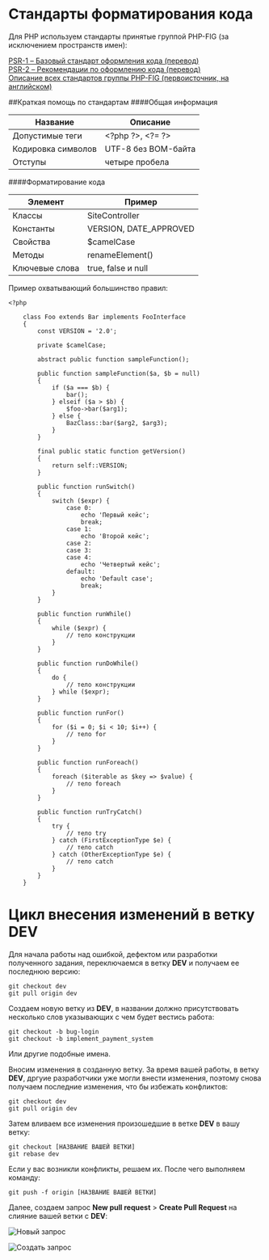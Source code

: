 # Стандарты форматирования кода
Для PHP используем стандарты принятые группой PHP-FIG (за исключением пространств имен):      

[PSR-1 – Базовый стандарт оформления кода (перевод)](https://svyatoslav.biz/misc/psr_translation/#_PSR-1)  
[PSR-2 – Рекомендации по оформлению кода (перевод)](https://svyatoslav.biz/misc/psr_translation/#_PSR-2)   
[Описание всех стандартов группы PHP-FIG (первоисточник, на английском)](http://www.php-fig.org/psr)

##Краткая помощь по стандартам
####Общая информация

Название  | Описание
------------- | -------------
Допустимые теги  | \<?php ?\>, \<?= ?\> 
Кодировка символов  | UTF-8 без BOM-байта
Отступы  | четыре пробела

####Форматирование кода

Элемент  | Пример
------------- | -------------
Классы  | SiteController
Константы  | VERSION, DATE_APPROVED
Свойства  |  $camelCase
Методы  |  renameElement()
Ключевые слова  |  true, false и null
   
 
Пример охватывающий большинство правил:      
```
<?php
    
    class Foo extends Bar implements FooInterface
    {
        const VERSION = '2.0';
    
        private $camelCase;
            
        abstract public function sampleFunction();
        
        public function sampleFunction($a, $b = null)
        {
            if ($a === $b) {
                bar();
            } elseif ($a > $b) {
                $foo->bar($arg1);
            } else {
                BazClass::bar($arg2, $arg3);
            }
        }
     
        final public static function getVersion()
        {
            return self::VERSION;
        }
        
        public function runSwitch()
        {
            switch ($expr) {
                case 0:
                    echo 'Первый кейс';
                    break;
                case 1:
                    echo 'Второй кейс';
                case 2:
                case 3:
                case 4:
                    echo 'Четвертый кейс';
                default:
                    echo 'Default case';
                    break;
            }
        }
        
        public function runWhile()
        {
            while ($expr) {
                // тело конструкции
            }
        }
        
        public function runDoWhile()
        {
            do {
                // тело конструкции
            } while ($expr);
        }
        
        public function runFor()
        {
            for ($i = 0; $i < 10; $i++) {
                // тело for
            }
        }
        
        public function runForeach()
        {
            foreach ($iterable as $key => $value) {
                // тело foreach
            }
        }
        
        public function runTryCatch()
        {
            try {
                // тело try
            } catch (FirstExceptionType $e) {
                // тело catch
            } catch (OtherExceptionType $e) {
                // тело catch
            }
        }
    }
```
# Цикл внесения изменений в ветку DEV
Для начала работы над ошибкой, дефектом или разработки полученного задания, переключаемся в ветку **DEV** и получаем ее последнюю версию:  
```
git checkout dev
git pull origin dev
```
Создаем новую ветку из **DEV**, в названии должно присутствовать несколько слов указывающих с чем будет вестись работа: 
```
git checkout -b bug-login
git checkout -b implement_payment_system
```
Или другие подобные имена.

Вносим изменения в созданную ветку. За время вашей работы, в ветку **DEV**, дргуие разработчики уже могли внести изменения, 
поэтому снова получаем последние изменения, что бы избежать конфликтов:
```
git checkout dev
git pull origin dev
```
Затем вливаем все изменения произошедшие в ветке **DEV** в вашу ветку:
```
git checkout [НАЗВАНИЕ ВАШЕЙ ВЕТКИ]
git rebase dev
```

Если у вас возникли конфликты, решаем их.
После чего выполняем команду:
```
git push -f origin [НАЗВАНИЕ ВАШЕЙ ВЕТКИ]
```

Далее, создаем запрос **New pull request** > **Сreate Pull Request** на слияние вашей ветки с **DEV**:

![Новый запрос](http://images.lant.io/new_req.PNG)

![Создать запрос](http://images.lant.io/create_req.PNG)